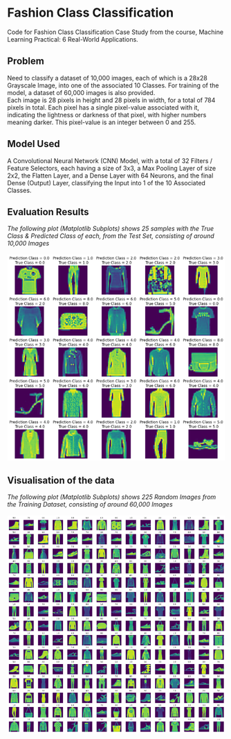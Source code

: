 # Fashion Class Classification
Code for Fashion Class Classification Case Study from the course, Machine Learning Practical: 6 Real-World Applications.

## Problem 
Need to classify a dataset of 10,000 images, each of which is a 28x28 Grayscale Image, into one of the associated 10 Classes. For training of the model, a dataset of 60,000 images is also provided.  
Each image is 28 pixels in height and 28 pixels in width, for a total of 784 pixels in total. Each pixel has a single pixel-value associated with it, indicating the lightness or darkness of that pixel, with higher numbers meaning darker. This pixel-value is an integer between 0 and 255.

## Model Used
A Convolutional Neural Network (CNN) Model, with a total of 32 Filters / Feature Selectors, each having a size of 3x3, a Max Pooling Layer of size 2x2, the Flatten Layer, and  a Dense Layer with 64 Neurons, and the final Dense (Output) Layer, classifying the Input into 1 of the 10 Associated Classes.


## Evaluation Results
*The following plot (Matplotlib Subplots) shows 25 samples with the True Class & Predicted Class of each, from the Test Set, consisting of around 10,000 Images*
<br>
<br>
<img src="./plots/evals.png" alt="Evaluations">

## Visualisation of the data
*The following plot (Matplotlib Subplots) shows 225 Random Images from the Training Dataset, consisting of around 60,000 Images*
<br>
<br>
<img src="./plots/visuals.png" alt="Visualisation of Data">
